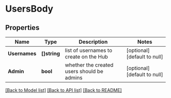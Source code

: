 # UsersBody

## Properties
Name | Type | Description | Notes
------------ | ------------- | ------------- | -------------
**Usernames** | **[]string** | list of usernames to create on the Hub | [optional] [default to null]
**Admin** | **bool** | whether the created users should be admins | [optional] [default to null]

[[Back to Model list]](../README.md#documentation-for-models) [[Back to API list]](../README.md#documentation-for-api-endpoints) [[Back to README]](../README.md)

